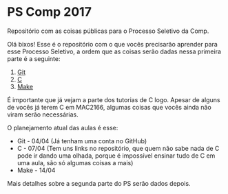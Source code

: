 # PS Comp 2017

Repositório com as coisas públicas para o Processo Seletivo da Comp.

Olá bixos! Esse é o repositório com o que vocês precisarão aprender para esse Processo Seletivo, a ordem que as coisas serão dadas nessa primeira parte é a seguinte:

1. [Git](https://github.com/ThundeRatz/Bixos-2017/tree/master/git)
2. [C](https://github.com/ThundeRatz/Bixos-2017/tree/master/C)
3. [Make](https://github.com/ThundeRatz/Bixos-2017/tree/master/make)

É importante que já vejam a parte dos tutorias de C logo. Apesar de alguns de vocês já terem C em MAC2166, algumas coisas que vocês ainda não viram serão necessárias.

O planejamento atual das aulas é esse:
* Git - 04/04 (Já tenham uma conta no GitHub)
* C - 07/04 (Tem uns links no repositório, que quem não sabe nada de C pode ir dando uma olhada, porque é impossível ensinar tudo de C em uma aula, são só algumas coisas a mais)
* Make - 14/04

Mais detalhes sobre a segunda parte do PS serão dados depois.
